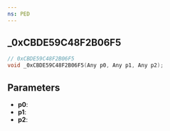 ```yaml
---
ns: PED
---
```

## _0xCBDE59C48F2B06F5

```c
// 0xCBDE59C48F2B06F5
void _0xCBDE59C48F2B06F5(Any p0, Any p1, Any p2);
```

## Parameters
* **p0**:
* **p1**:
* **p2**:
